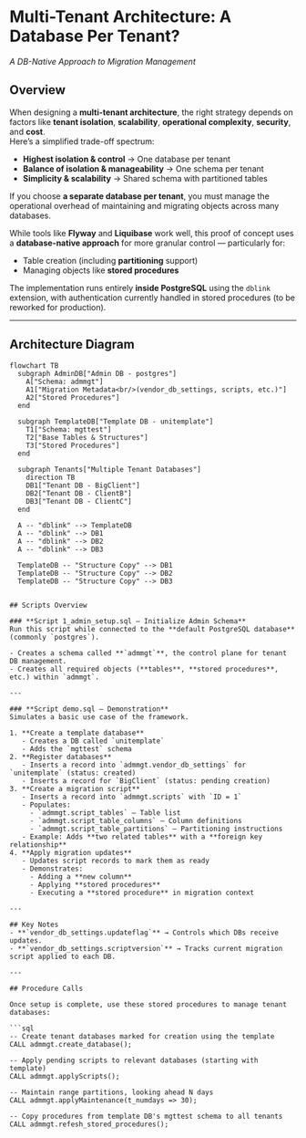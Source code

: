 # Multi-Tenant Architecture: A Database Per Tenant?  
_A DB-Native Approach to Migration Management_

## Overview
When designing a **multi-tenant architecture**, the right strategy depends on factors like **tenant isolation**, **scalability**, **operational complexity**, **security**, and **cost**.  
Here’s a simplified trade-off spectrum:

- **Highest isolation & control** → One database per tenant  
- **Balance of isolation & manageability** → One schema per tenant  
- **Simplicity & scalability** → Shared schema with partitioned tables  

If you choose **a separate database per tenant**, you must manage the operational overhead of maintaining and migrating objects across many databases.

While tools like **Flyway** and **Liquibase** work well, this proof of concept uses a **database-native approach** for more granular control — particularly for:
- Table creation (including **partitioning** support)
- Managing objects like **stored procedures**

The implementation runs entirely **inside PostgreSQL** using the `dblink` extension, with authentication currently handled in stored procedures (to be reworked for production).

---

## Architecture Diagram

```mermaid
flowchart TB
  subgraph AdminDB["Admin DB - postgres"]
    A["Schema: admmgt"]
    A1["Migration Metadata<br/>(vendor_db_settings, scripts, etc.)"]
    A2["Stored Procedures"]
  end

  subgraph TemplateDB["Template DB - unitemplate"]
    T1["Schema: mgttest"]
    T2["Base Tables & Structures"]
    T3["Stored Procedures"]
  end

  subgraph Tenants["Multiple Tenant Databases"]
    direction TB
    DB1["Tenant DB - BigClient"]
    DB2["Tenant DB - ClientB"]
    DB3["Tenant DB - ClientC"]
  end

  A -- "dblink" --> TemplateDB
  A -- "dblink" --> DB1
  A -- "dblink" --> DB2
  A -- "dblink" --> DB3

  TemplateDB -- "Structure Copy" --> DB1
  TemplateDB -- "Structure Copy" --> DB2
  TemplateDB -- "Structure Copy" --> DB3


## Scripts Overview

### **Script 1_admin_setup.sql – Initialize Admin Schema**
Run this script while connected to the **default PostgreSQL database** (commonly `postgres`).

- Creates a schema called **`admmgt`**, the control plane for tenant DB management.
- Creates all required objects (**tables**, **stored procedures**, etc.) within `admmgt`.

---

### **Script demo.sql – Demonstration**
Simulates a basic use case of the framework.

1. **Create a template database**
   - Creates a DB called `unitemplate`  
   - Adds the `mgttest` schema  
2. **Register databases**
   - Inserts a record into `admmgt.vendor_db_settings` for `unitemplate` (status: created)  
   - Inserts a record for `BigClient` (status: pending creation)  
3. **Create a migration script**
   - Inserts a record into `admmgt.scripts` with `ID = 1`  
   - Populates:
     - `admmgt.script_tables` – Table list  
     - `admmgt.script_table_columns` – Column definitions  
     - `admmgt.script_table_partitions` – Partitioning instructions  
   - Example: Adds **two related tables** with a **foreign key relationship**
4. **Apply migration updates**
   - Updates script records to mark them as ready  
   - Demonstrates:
     - Adding a **new column**  
     - Applying **stored procedures**  
     - Executing a **stored procedure** in migration context  

---

## Key Notes
- **`vendor_db_settings.updateflag`** → Controls which DBs receive updates.  
- **`vendor_db_settings.scriptversion`** → Tracks current migration script applied to each DB.

---

## Procedure Calls

Once setup is complete, use these stored procedures to manage tenant databases:

```sql
-- Create tenant databases marked for creation using the template
CALL admmgt.create_database();

-- Apply pending scripts to relevant databases (starting with template)
CALL admmgt.applyScripts();

-- Maintain range partitions, looking ahead N days
CALL admmgt.applyMaintenance(t_numdays => 30);

-- Copy procedures from template DB's mgttest schema to all tenants
CALL admmgt.refesh_stored_procedures();
